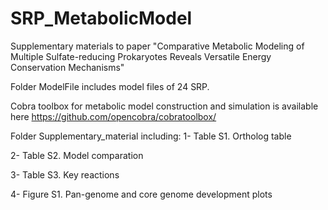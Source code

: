 # SRP_MetabolicModel

Supplementary materials to paper "Comparative Metabolic Modeling of Multiple Sulfate-reducing Prokaryotes Reveals Versatile Energy Conservation Mechanisms"

Folder ModelFile includes model files of 24 SRP. 

Cobra toolbox for metabolic model construction and simulation is available here https://github.com/opencobra/cobratoolbox/




Folder Supplementary_material including:
1- Table S1. Ortholog table 

2- Table S2. Model comparation

3- Table S3. Key reactions

4- Figure S1. Pan-genome and core genome development plots
